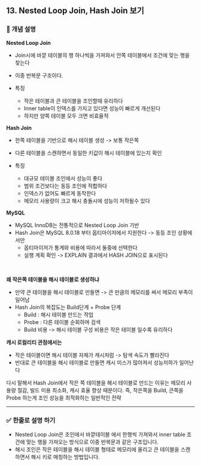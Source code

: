 ## 13. Nested Loop Join, Hash Join 보기

### 🧠 개념 설명

**Nested Loop Join**
- Join시에 바깥 테이블의 행 하나씩을 가져와서 안쪽 테이블에서 조건에 맞는 행을 찾는다
- 이중 반복문 구조이다.

- 특징
  - 작은 테이블과 큰 테이블을 조인할때 유리하다
  - Inner table이 인덱스를 가지고 있다면 성능이 빠르게 개선된다
  - 하지만 양쪽 테이블 모두 크면 비효율적
 
**Hash Join**
- 한쪽 테이블을 기반으로 해시 테이블 생성 -> 보통 작은쪽
- 다른 테이블을 스캔하면서 동일한 키값이 해시 테이블에 있는지 확인

- 특징
  - 대규모 테이블 조인에서 성능이 좋다
  - 범위 조건보다는 동등 조인에 적합하다
  - 인덱스가 없어도 빠르게 동작한다
  - 메모리 사용량이 크고 해시 충돌시에 성능이 저하될수 있다


**MySQL**
- MySQL InnoDB는 전통적으로 Nested Loop Join 기반
- Hash Join은 MySQL 8.0.18 부터 옵티마이저에서 지원한다 -> 동등 조인 상황에서만
  - 옵티마이저가 통계와 비용에 따라서 둘중에 선택한다
  - 실행 계획 확인 -> EXPLAIN 결과에서 HASH JOIN으로 표시된다
 
<br/>

**왜 작은쪽 테이블을 해시 테이블로 생성하냐**
- 만약 큰 테이블을 해시 테이블로 만들면 -> 큰 만큼의 메모리를 써서 메모리 부족이 일어남
- Hash Join의 복잡도는 Build단계 + Probe 단계
  - Build : 해시 테이블 만드는 작업
  - Probe : 다른 테이블 순회하며 검색
  - Build 비용 -> 해시 테이블 구성 비용은 작은 테이블 일수록 유리하다

**캐시 로컬리티 관점에서는**
- 작은 테이블이면 해시 테이블 자체가 캐시처럼 -> 탐색 속도가 빨라진다
- 반대로 큰 테이블을 해시 테이블로 만들면 캐시 미스가 많아져서 성능저하가 일어난다

다시 말해서 Hash Join에서 작은 쪽 테이블을 해시 테이블로 만드는 이유는 메모리 사용량 절감, 빌드 미용 최소화, 캐시 효율 향상 때문이다.
즉, 작은쪽을 Build, 큰쪽을 Probe 하는게 조인 성능을 최적화하는 일반적인 전략


---
### ✅ 한줄로 설명 하기

- Nested Loop Join은 조인에서 바깥테이블 에서 한행씩 가져와서 inner table 조건에 맞는 행을 가져오는 방식으로 이중 반복문과 같은 구조입니다.
- 해시 조인은 작은 테이블을 해시 테이블 형태로 메모리에 올리고 큰 테이블을 스캔하면서 해시 키로 매칭하는 방법입니다.
